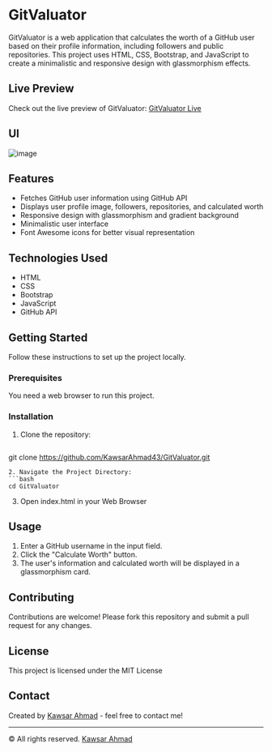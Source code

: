 # GitValuator

GitValuator is a web application that calculates the worth of a GitHub user based on their profile information, including followers and public repositories. This project uses HTML, CSS, Bootstrap, and JavaScript to create a minimalistic and responsive design with glassmorphism effects.

## Live Preview

Check out the live preview of GitValuator: [GitValuator Live](https://kawsarahmad43.github.io/GitValuator/)

## UI 
![image](https://github.com/KawsarAhmad43/GitValuator/assets/54704888/81bb1421-bb02-400d-828f-cde1124d54e0)
## Features

- Fetches GitHub user information using GitHub API
- Displays user profile image, followers, repositories, and calculated worth
- Responsive design with glassmorphism and gradient background
- Minimalistic user interface
- Font Awesome icons for better visual representation

## Technologies Used

- HTML
- CSS
- Bootstrap
- JavaScript
- GitHub API

## Getting Started

Follow these instructions to set up the project locally.

### Prerequisites

You need a web browser to run this project.

### Installation

1. Clone the repository:
   ```bash
git clone https://github.com/KawsarAhmad43/GitValuator.git
   ```
2. Navigate the Project Directory:
  ```bash
cd GitValuator
```
3. Open index.html in your Web Browser

## Usage

1. Enter a GitHub username in the input field.
2. Click the "Calculate Worth" button.
3. The user's information and calculated worth will be displayed in a glassmorphism card.


## Contributing

Contributions are welcome! Please fork this repository and submit a pull request for any changes.

## License

This project is licensed under the MIT License

## Contact

Created by [Kawsar Ahmad](https://github.com/KawsarAhmad43) - feel free to contact me!

---

&copy; All rights reserved. [Kawsar Ahmad](https://github.com/KawsarAhmad43)
